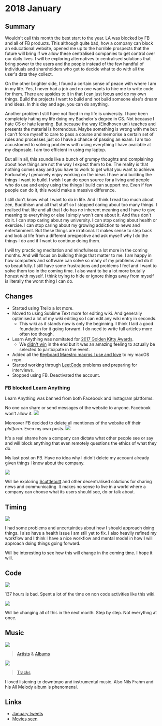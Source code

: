 # 2018 January
## Summary
Wouldn't call this month the best start to the year. LA was blocked by FB and all of FB products. This although quite bad, how a company can block an educational website, opened me up to the horrible prospects that the future will bring if we allow these centralised companies to get control over our daily lives. I will be exploring alternatives to centralised solutions that bring power to the users and the people instead of the few handful of individuals and shareholders who get to decide what to do with all the user's data they collect.

On the other brighter side, I found a certain sense of peace with where I am in my life. Yes, I never had a job and no one wants to hire me to write code for them. There are upsides to it in that I can just focus and do my own things. Build the projects I want to build and not build someone else's dream and ideas. In this day and age, you can do anything.

Another problem I still have not fixed in my life is university. I have been completely hating my life doing my Bachelor's degree in CS. Not because I hate CS or hate learning. But because the way (Eindhoven uni) teaches and presents the material is horrendous. Maybe something is wrong with me but I can't force myself to care to pass a course and memorise a certain set of rules and processes just so I have a chance of passing an exam. I am too accustomed to solving problems with using everything I have available at my disposale. I am too efficient in using my laptop.

But all in all, this sounds like a bunch of grumpy thoughts and complaining about how things are not the way I expect them to be. The reality is that nothing comes easy and you have to work to get what you want to achieve. Fortunately I genuinely enjoy working on the ideas I have and building the things I want to build. I wish I can do open source for a living and people who do use and enjoy using the things I build can support me. Even if few people can do it, this would make a massive difference.

I still don't know what I want to do in life. And I think I read too much about zen, Buddhism and all that stuff so I stopped caring about too many things. I realised that life and all that I do has no inherent meaning and I have to give meaning to everything or else I simply won't care about it. And thus don't do it. I can stop caring about my university. I can stop caring about health or exercise. I can stop caring about my growing addiction to news and entertainment. But these things are irrational. It makes sense to step back and look at life from a different prespective and ask myself why I do the things I do and if I want to continue doing them.

I will try practicing meditation and mindfulness a lot more in the coming months. And will focus on building things that matter to me. I am happy in how computers and software can solve so many of my problems and do it so beautifully. I still have some frustrations and problems I feel and I want to solve them too in the coming time. I also want to be a lot more brutally honest with myself. I think trying to hide or ignore things away from myself is literally the worst thing I can do.

## Changes
- Started using Trello a lot more.
- Moved to using Sublime Text more for editing wiki. And generally optimised a lot of my wiki editing so I can edit any wiki entry in seconds.
	- This wiki as it stands now is only the beginning. I think I laid a good foundation for it going forward. I do need to write full articles more often too though.
- Learn Anything was nomitated for [2017 Golden Kitty Awards](https://www.producthunt.com/golden-kitty-awards-2017).
	- We [didn't win](https://blog.producthunt.com/golden-kitty-awards-winners-7c2628e5f429) in the end but it was an amazing feeling to actually be selected to participate in the event.
- Added all the [Keyboard Maestro macros I use and love](https://github.com/nikitavoloboev/my-mac-os/tree/master/km-macros#readme) to my macOS repo.
- Started working through [LeetCode](https://github.com/nikitavoloboev/leetcode) problems and preparing for interviews.
- Stopped using FB. Deactivated the account.

### FB blocked Learn Anything
Learn Anything was banned from both Facebook and Instagram platforms.

No one can share or send messages of the website to anyone. Facebook won't allow it.
![](https://i.imgur.com/DZWjMDn.jpg)

Moreover FB decided to delete all mentiones of the website off their _platform_. Even my own posts.
![](https://i.imgur.com/SptlLnC.png)

It's a real shame how a company can dictate what other people see or say and will block anything that even remotely questions the ethics of what they do.

My last post on FB. Have no idea why I didn't delete my account already given things I know about the company.

![](https://i.imgur.com/k8HFr0e.png)

Will be exploring [Scuttlebutt](https://www.scuttlebutt.nz) and other decentralised solutions for sharing news and communicating. It makes no sense to live in a world where a company can choose what its users should see, do or talk about.

## Timing
![](https://i.imgur.com/esZ8xq0.png)

I had some problems and uncertainties about how I should approach doing things. I also have a health issue I am still yet to fix. I also heavily refined my workflow and I think I have a nice workflow and mental model in how I will approach doing things going forward.

Will be interesting to see how this will change in the coming time. I hope it will.

## Code
![](https://i.imgur.com/WZl7m9s.png)

137 hours is bad. Spent a lot of the time on non code activities like this wiki.

![](https://i.imgur.com/rYqH7G5.png)

Will be changing all of this in the next month. Step by step. Not everythng at once.

## Music
![](https://i.imgur.com/jsh1UzR.jpg)
> [Artists](https://www.last.fm/user/playfullyExist/library/artists?from=2018-01-01&to=2018-01-31) & [Albums](https://www.last.fm/user/playfullyExist/library/albums?from=2018-01-01&to=2018-01-31)

![](https://i.imgur.com/V4IvQaT.png)
> [Tracks](https://www.last.fm/user/playfullyExist/library/tracks?to=2018-01-31&from=2018-01-01)

I loved listening to downtmpo and instrumental music. Also Nils Frahm and his All Melody album is phenomenal.

## Links
- [January tweets](https://twitter.com/search?l=&q=from%3Anikitavoloboev%20since%3A2018-01-01%20until%3A2018-01-30&src=typd)
- [Movies seen](https://letterboxd.com/nikitavoloboev/films/diary/for/2018/01)